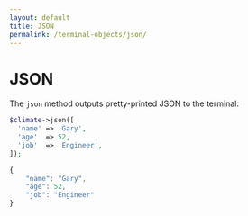 ```yaml
---
layout: default
title: JSON
permalink: /terminal-objects/json/
---
```


JSON
==============

The `json` method outputs pretty-printed JSON to the terminal:

~~~php
$climate->json([
  'name' => 'Gary',
  'age'  => 52,
  'job'  => 'Engineer',
]);
~~~

~~~javascript
{
    "name": "Gary",
    "age": 52,
    "job": "Engineer"
}
~~~
